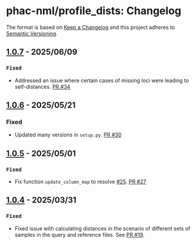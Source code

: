 # phac-nml/profile_dists: Changelog

The format is based on [Keep a Changelog](https://keepachangelog.com/en/1.0.0/)
and this project adheres to [Semantic Versioning](https://semver.org/spec/v2.0.0.html).

## [1.0.7] - 2025/06/09

### `Fixed`

- Addressed an issue where certain cases of missing loci were leading to self-distances. [PR #34](https://github.com/phac-nml/profile_dists/pull/34)

## [1.0.6] - 2025/05/21

### Fixed
- Updated many versions in `setup.py`. [PR #30](https://github.com/phac-nml/profile_dists/pull/30)

## [1.0.5] - 2025/05/01

### `Fixed`

- Fix function `update_column_map` to resolve [#25](https://github.com/phac-nml/profile_dists/issues/25). [PR #27](https://github.com/phac-nml/profile_dists/pull/27)

## [1.0.4] - 2025/03/31

### `Fixed`

- Fixed issue with calculating distances in the scenario of different sets of samples in the query and reference files. See [PR #19](https://github.com/phac-nml/profile_dists/pull/19).

[1.0.4]: https://github.com/phac-nml/profile_dists/releases/tag/1.0.4
[1.0.5]: https://github.com/phac-nml/profile_dists/releases/tag/1.0.5
[1.0.6]: https://github.com/phac-nml/profile_dists/releases/tag/1.0.6
[1.0.7]: https://github.com/phac-nml/profile_dists/releases/tag/1.0.7
